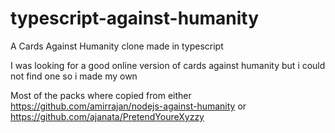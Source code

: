 # typescript-against-humanity
A Cards Against Humanity clone made in typescript

I was looking for a good online version of cards against humanity but i could not find one so i made my own

Most of the packs where copied from either https://github.com/amirrajan/nodejs-against-humanity or https://github.com/ajanata/PretendYoureXyzzy
